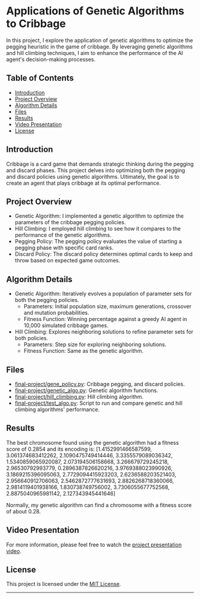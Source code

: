 # Applications of Genetic Algorithms to Cribbage


In this project, I explore the application of genetic algorithms to optimize the pegging heuristic in the game of cribbage. By leveraging genetic algorithms and hill climbing techniques, I aim to enhance the performance of the AI agent's decision-making processes.

## Table of Contents
- [Introduction](#introduction)
- [Project Overview](#project-overview)
- [Algorithm Details](#algorithm-details)
- [Files](#files)
- [Results](#results)
- [Video Presentation](#video-presentation)
- [License](#license)

## Introduction
Cribbage is a card game that demands strategic thinking during the pegging and discard phases. This project delves into optimizing both the pegging and discard policies using genetic algorithms. Ultimately, the goal is to create an agent that plays cribbage at its optimal performance. 

## Project Overview
- Genetic Algorithm: I implemented a genetic algorithm to optimize the parameters of the cribbage pegging policies.
- Hill Climbing: I employed hill climbing to see how it compares to the performance of the genetic algorithms.
- Pegging Policy: The pegging policy evaluates the value of starting a pegging phase with specific card ranks.
- Discard Policy: The discard policy determines optimal cards to keep and throw based on expected game outcomes.

## Algorithm Details
- Genetic Algorithm: Iteratively evolves a population of parameter sets for both the pegging policies.
  - Parameters: Initial population size, maximum generations, crossover and mutation probabilities.
  - Fitness Function: Winning percentage against a greedy AI agent in 10,000 simulated cribbage games.
- Hill Climbing: Explores neighboring solutions to refine parameter sets for both policies.
  - Parameters: Step size for exploring neighboring solutions.
  - Fitness Function: Same as the genetic algorithm.

## Files
- [final-project/gene_policy.py](final-project/gene_policy.py): Cribbage pegging, and discard policies. 
- [final-project/genetic_algo.py](final-project/genetic_algo.py): Genetic algorithm functions.
- [final-project/hill_climbing.py](final-project/hill_climbing.py): Hill climbing algorithm.
- [final-project/test_algo.py](final-project/test_algo.py): Script to run and compare genetic and hill climbing algorithms' performance.

## Results
The best chromosome found using the genetic algorithm had a fitness score of 0.2854 and its encoding is: [1.4152991466587599, 3.061374683412262, 2.1090475749414446, 3.3355579089036342, 1.5340859065920087, 2.073194506158668, 3.266679729245218, 2.96530792993779, 0.2896387826620216, 3.9769388023990926, 3.1869215396095063, 2.7729094415923203, 2.6236588203521403, 2.956640912706063, 2.5462872777631693, 2.8826268718360066, 2.9814119401938166, 1.830738749756002, 3.7306055677752568, 2.8875040965981142, 2.127343945441646]

Normally, my genetic algorithm can find a chromosome with a fitness score of about 0.28. 

## Video Presentation
For more information, please feel free to watch the [project presentation video](https://www.youtube.com/watch?v=h_wqpSOJAPg).

## License
This project is licensed under the [MIT License](LICENSE).

---

